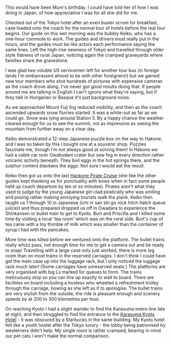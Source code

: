 This would have been Mum's birthday.  I could have told her of
how I was doing in Japan, of how appreciative I was for all she
did for me.

Checked out of the Tokyo hotel after an even busier scrum for
breakfast, case loaded onto the coach for the
normal tour of hotels before the real tour begins.  Our guide
on this wet morning was the bubbly Keiko, who has a one-hour
commute to work.  The guides and drivers must really put in the
hours, and the guides must be like actors each performance
saying the same lines.  Left the high-rise newness of Tokyo
and travelled through older style flatness of rural Japan,
noticing again the cramped graveyards where families share
the gravestone.

I was glad two voluble US servicemen left for another tour
bus (in foreign lands I'm embarrassed almost to be with other
foreigners!) but we gained new tour members who shot hundreds
of pictures with expensive cameras as the coach drove along.  I've
never got good results doing that.  If people around me are
talking in English I can't ignore what they're saying, but
if they talk in Hungarian or Basque it's just background noise.

As we approached Mount Fuji fog reduced visibility, and then as the coach
ascended upwards snow flurries started.  It was a white-out as
far as we could go.  Snow was lying around Station 5.  By a
happy chance the weather cleared enough for us to see the summit,
not as impressive as seeing the mountain from further away on a
clear day.

Keiko demonstrated a 12-step Japanese puzzle box on the way to
Hakone, and I was so taken by this I bought one at a souvenir
shop.  Puzzles fascinate me, though I'm not always good at
solving them!  In Hakone we had a cable car over Owakudani
crater but saw fog in every direction rather volcanic activity
beneath.  They boil eggs in the hot springs there, and the
sulphur content blackens the eggs.  Not sure I would eat the
result.

Keiko then got us onto the last [Hankone Pirate Cruise](https://www.hakone-kankosen.co.jp/foreign/en/index.php) (she like the other
guides kept thanking us for punctuality with bows when in fact some people held
up coach departure by ten or so minutes).  Pirates aren't what
they used to judge by the young Japanese girl clad piratically
who was smiling and posing rather making annoying tourists walk
the plank.  Keiko then taught us 1 through 10 in Japanese (ichi
ni san shi go rock hitch hatch queue jui(ce)) and thus prepared
dropped us off in Owadara to experience the Shinkansen or bullet
train to get to Kyoto.  Burt and Priscilla and I killed some time
by visiting a local 'tea room' which was on the rural side.  Burt's
cup of tea came with a toy thimble of milk which was smaller than
the container of syrup I had with the pancakes.

More time was killed before we ventured onto the platform.  The
bullet trains really whizz pass, not enough time for me to get a camera
out and be ready to snap!  Travelling with a large case only just worked,
there is more leg room than on most trains in the reserved carriages.
I don't think I could have got the main case up into the luggage rack,
but I only noticed the luggage rack much later!  (Some carriages have unreserved
seats.)  The platforms are very organised with big Ls marked for
queues to form.  The trains meticuously stop so you can line up
exactly to wait to board.  There are facilities on board including
a hostess who wheeled a refreshment trolley through the carriage,
bowing as she left as if to apologise.  The bullet trains are
very stylish from the outside, the ride is pleasant enough and
scenery speeds by at 200 to 300 kilometres per hour.

On reaching Kyoto I had a slight wander to find the Karasuma
metro line late at night, and then struggled to find the entrance
to the [Karasuma Kyoto Hotel](https://www.hotel.kyoto.e.adw.hp.transer.com/karasuma/) - it was obscured by a Starbucks
in the same building.  My Kyoto hotel felt like a youth hostel
after the Tokyo luxury - the lobby being patronised by westerners
didn't help.  My single room is rather cramped, bearing in mind
our pet cats I won't make the normal comparison.
